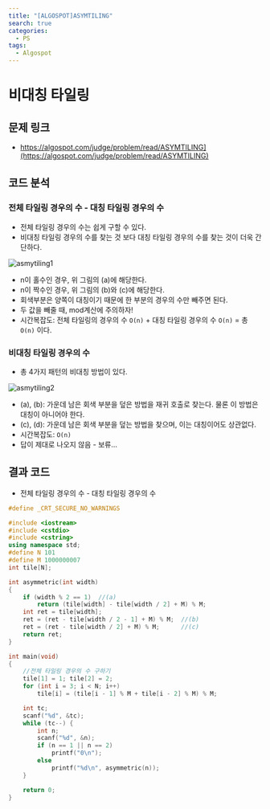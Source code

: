 ```yaml
---
title: "[ALGOSPOT]ASYMTILING"
search: true
categories:
  - PS
tags:
  - Algospot
---
```


# 비대칭 타일링

## 문제 링크
- https://algospot.com/judge/problem/read/ASYMTILING](https://algospot.com/judge/problem/read/ASYMTILING)

## 코드 분석
### 전체 타일링 경우의 수 - 대칭 타일링 경우의 수
- 전체 타일링 경우의 수는 쉽게 구할 수 있다.
- 비대칭 타일링 경우의 수를 찾는 것 보다 대칭 타일링 경우의 수를 찾는 것이 더욱 간단하다.

![asmytiling1](https://user-images.githubusercontent.com/34755287/46851055-26888280-ce31-11e8-804c-b970edc94f47.JPG)

- n이 홀수인 경우, 위 그림의 (a)에 해당한다.
- n이 짝수인 경우, 위 그림의 (b)와 (c)에 해당한다.
- 회색부분은 양쪽이 대칭이기 때문에 한 부분의 경우의 수만 빼주면 된다.
- 두 값을 빼줄 때, mod계산에 주의하자!
- 시간복잡도: 전체 타일링의 경우의 수 ```O(n)``` + 대칭 타일링 경우의 수 ```O(n)``` = 총 ```O(n)``` 이다.

### 비대칭 타일링 경우의 수
- 총 4가지 패턴의 비대칭 방법이 있다.

![asmytiling2](https://user-images.githubusercontent.com/34755287/46851056-27211900-ce31-11e8-8957-b8bd58dbe71f.JPG)

- (a), (b): 가운데 남은 회색 부분을 덮은 방법을 재귀 호출로 찾는다. 물론 이 방법은 대칭이 아니어야 한다.
- (c), (d): 가운데 남은 회색 부분을 덮는 방법을 찾으며, 이는 대칭이어도 상관없다.
- 시간복잡도: ```O(n)```
- 답이 제대로 나오지 않음 - 보류...

## 결과 코드
- 전체 타일링 경우의 수 - 대칭 타일링 경우의 수

```cpp
#define _CRT_SECURE_NO_WARNINGS

#include <iostream>
#include <cstdio>
#include <cstring>
using namespace std;
#define N 101
#define M 1000000007
int tile[N];

int asymmetric(int width)
{
	if (width % 2 == 1)  //(a)
		return (tile[width] - tile[width / 2] + M) % M;
	int ret = tile[width];
	ret = (ret - tile[width / 2 - 1] + M) % M;  //(b)
	ret = (ret - tile[width / 2] + M) % M;      //(c)
	return ret;
}

int main(void)
{
	//전체 타일링 경우의 수 구하기
	tile[1] = 1; tile[2] = 2;
	for (int i = 3; i < N; i++)
		tile[i] = (tile[i - 1] % M + tile[i - 2] % M) % M;

	int tc;
	scanf("%d", &tc);
	while (tc--) {
		int n;
		scanf("%d", &n);
		if (n == 1 || n == 2)
			printf("0\n");
		else
			printf("%d\n", asymmetric(n));
	}

	return 0;
}
```
